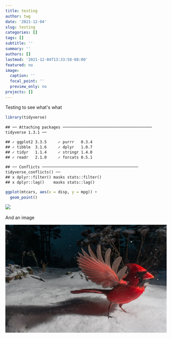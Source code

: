 ```yaml
---
title: testing
author: twg
date: '2021-12-04'
slug: testing
categories: []
tags: []
subtitle: ''
summary: ''
authors: []
lastmod: '2021-12-04T13:33:58-08:00'
featured: no
image:
  caption: ''
  focal_point: ''
  preview_only: no
projects: []
---
```


Testing to see what's what


```r
library(tidyverse)
```

```
## ── Attaching packages ─────────────────────────────────────── tidyverse 1.3.1 ──
```

```
## ✓ ggplot2 3.3.5     ✓ purrr   0.3.4
## ✓ tibble  3.1.6     ✓ dplyr   1.0.7
## ✓ tidyr   1.1.4     ✓ stringr 1.4.0
## ✓ readr   2.1.0     ✓ forcats 0.5.1
```

```
## ── Conflicts ────────────────────────────────────────── tidyverse_conflicts() ──
## x dplyr::filter() masks stats::filter()
## x dplyr::lag()    masks stats::lag()
```

```r
ggplot(mtcars, aes(x = disp, y = mpg)) + 
  geom_point()
```

<img src="{{< blogdown/postref >}}index.en_files/figure-html/unnamed-chunk-1-1.png" width="672" />

And an image 

![sample](bird.jpg)
